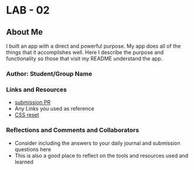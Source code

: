 # LAB - 02

## About Me

I built an app with a direct and powerful purpose. My app does all of the things that it accomplishes well. Here  I describe the purpose and functionality so those that visit my README understand the app.

### Author: Student/Group Name

### Links and Resources
* [submission PR](http://xyz.com)
* Any Links you used as reference
* [CSS reset](https://meyerweb.com/eric/tools/css/reset/)

### Reflections and Comments and Collaborators
* Consider including the answers to your daily journal and submission questions here
* This is also a good place to reflect on the tools and resources used and learned